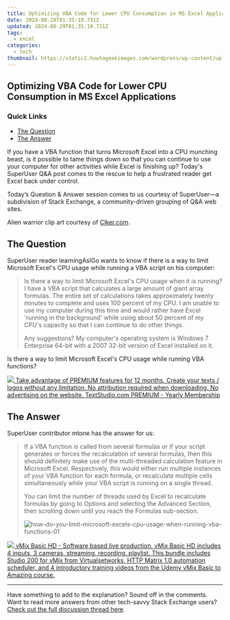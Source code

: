 ```yaml
---
title: Optimizing VBA Code for Lower CPU Consumption in MS Excel Applications
date: 2024-08-28T01:35:19.731Z
updated: 2024-08-29T01:35:19.731Z
tags:
  - excel
categories:
  - tech
thumbnail: https://static1.howtogeekimages.com/wordpress/wp-content/uploads/2016/01/how-do-you-limit-microsoft-excels-cpu-usage-when-running-vba-functions-00.jpg
---
```


## Optimizing VBA Code for Lower CPU Consumption in MS Excel Applications

### Quick Links

* [The Question](https://facebook-video-footage.techidaily.com/updated-in-2024-channel-success-strategy-standard-studio-or-beta-edge/)
* [The Answer](https://desktop-recording.techidaily.com/new-innovative-ways-to-record-without-background-sounds-for-2024/)

 If you have a VBA function that turns Microsoft Excel into a CPU munching beast, is it possible to tame things down so that you can continue to use your computer for other activities while Excel is finishing up? Today's SuperUser Q&A post comes to the rescue to help a frustrated reader get Excel back under control.

 Today’s Question & Answer session comes to us courtesy of SuperUser—a subdivision of Stack Exchange, a community-driven grouping of Q&A web sites.

 Alien warrior clip art courtesy of [Clker.com](http://www.clker.com/clipart-alien-warrior.html).

##  The Question

 SuperUser reader learningAsIGo wants to know if there is a way to limit Microsoft Excel's CPU usage while running a VBA script on his computer:

> Is there a way to limit Microsoft Excel's CPU usage when it is running? I have a VBA script that calculates a large amount of giant array formulas. The entire set of calculations takes approximately twenty minutes to complete and uses 100 percent of my CPU. I am unable to use my computer during this time and would rather have Excel 'running in the background' while using about 50 percent of my CPU's capacity so that I can continue to do other things.
> 
> Any suggestions? My computer's operating system is Windows 7 Enterprise 64-bit with a 2007 32-bit version of Excel installed on it.

 Is there a way to limit Microsoft Excel's CPU usage while running VBA functions?

<!-- affiliate ads begin -->
<a href="https://secure.textstudio.com/order/checkout.php?PRODS=35633309&QTY=1&AFFILIATE=108875&CART=1"> <img src="https://secure.avangate.com/images/merchant/d6eb8222c9718486bdabce8b897380f7/products/3_premium-icon.png" border="0"> Take advantage of PREMIUM features for 12 months. 
Create your texts / logos without any limitation. 
No attribution required when downloading. 
No advertising on the website. 
 TextStudio.com  PREMIUM - Yearly Membership</a>
<!-- affiliate ads end -->
##  The Answer

 SuperUser contributor mtone has the answer for us:

> If a VBA function is called from several formulas or if your script generates or forces the recalculation of several formulas, then this should definitely make use of the multi-threaded calculation feature in Microsoft Excel. Respectively, this would either run multiple instances of your VBA function for each formula, or recalculate multiple cells simultaneously while your VBA script is running on a single thread.
> 
> You can limit the number of threads used by Excel to recalculate formulas by going to Options and selecting the Advanced Section, then scrolling down until you reach the Formulas sub-section.
> 
> ![how-do-you-limit-microsoft-excels-cpu-usage-when-running-vba-functions-01](https://static1.howtogeekimages.com/wordpress/wp-content/uploads/2016/01/how-do-you-limit-microsoft-excels-cpu-usage-when-running-vba-functions-01.jpg) 

<!-- affiliate ads begin -->
<a href="https://secure.2checkout.com/order/checkout.php?PRODS=4718728&QTY=1&AFFILIATE=108875&CART=1"> <img src="https://secure.avangate.com/images/merchant/ce9a6fb2becc2d235e62b125e9260102/products/vMixCallScreenshot1-large.jpg" border="0"> vMix Basic HD - Software based live production. vMix Basic HD includes 4 inputs, 3 cameras, streaming, recording, playlist. 
This bundle includes Studio 200 for vMix from Virtualsetworks, HTTP Matrix 1.0 automation scheduler, and 4 introductory training videos from the Udemy vMix Basic to Amazing course. </a>
<!-- affiliate ads end -->
---

 Have something to add to the explanation? Sound off in the comments. Want to read more answers from other tech-savvy Stack Exchange users? [Check out the full discussion thread here](http://superuser.com/questions/1025428/limit-excel-cpu-usage).

<ins class="adsbygoogle"
     style="display:block"
     data-ad-format="autorelaxed"
     data-ad-client="ca-pub-7571918770474297"
     data-ad-slot="1223367746"></ins>



<ins class="adsbygoogle"
     style="display:block"
     data-ad-client="ca-pub-7571918770474297"
     data-ad-slot="8358498916"
     data-ad-format="auto"
     data-full-width-responsive="true"></ins>


